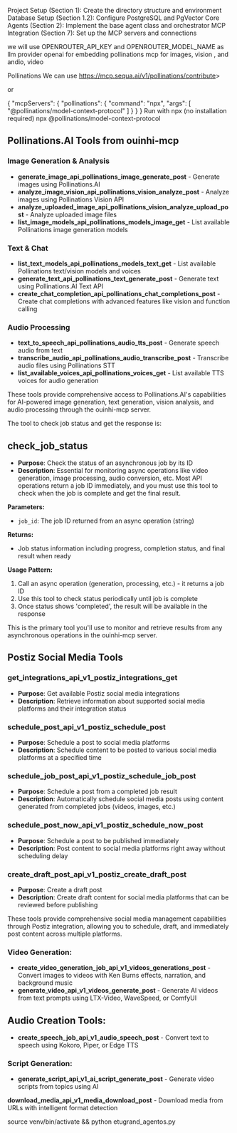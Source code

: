 Project Setup (Section 1): Create the directory structure and environment
Database Setup (Section 1.2): Configure PostgreSQL and PgVector
Core Agents (Section 2): Implement the base agent class and orchestrator
MCP Integration (Section 7): Set up the MCP servers and connections

we will use
OPENROUTER_API_KEY and OPENROUTER_MODEL_NAME as llm provider
openai for embedding
pollinations mcp for images, vision , and andio, video

Pollinations
We can use <https://mcp.sequa.ai/v1/pollinations/contribute>>

or

{
  "mcpServers": {
    "pollinations": {
      "command": "npx",
      "args": [
        "@pollinations/model-context-protocol"
      ]
    }
  }
}
Run with npx (no installation required)
npx @pollinations/model-context-protocol

## Pollinations.AI Tools from ouinhi-mcp

### Image Generation & Analysis

- __generate_image_api_pollinations_image_generate_post__ - Generate images using Pollinations.AI
- __analyze_image_vision_api_pollinations_vision_analyze_post__ - Analyze images using Pollinations Vision API
- __analyze_uploaded_image_api_pollinations_vision_analyze_upload_post__ - Analyze uploaded image files
- __list_image_models_api_pollinations_models_image_get__ - List available Pollinations image generation models

### Text & Chat

- __list_text_models_api_pollinations_models_text_get__ - List available Pollinations text/vision models and voices
- __generate_text_api_pollinations_text_generate_post__ - Generate text using Pollinations.AI Text API
- __create_chat_completion_api_pollinations_chat_completions_post__ - Create chat completions with advanced features like vision and function calling

### Audio Processing

- __text_to_speech_api_pollinations_audio_tts_post__ - Generate speech audio from text
- __transcribe_audio_api_pollinations_audio_transcribe_post__ - Transcribe audio files using Pollinations STT
- __list_available_voices_api_pollinations_voices_get__ - List available TTS voices for audio generation

These tools provide comprehensive access to Pollinations.AI's capabilities for AI-powered image generation, text generation, vision analysis, and audio processing through the ouinhi-mcp server.

The tool to check job status and get the response is:

## __check_job_status__

- __Purpose__: Check the status of an asynchronous job by its ID
- __Description__: Essential for monitoring async operations like video generation, image processing, audio conversion, etc. Most API operations return a job ID immediately, and you must use this tool to check when the job is complete and get the final result.

__Parameters:__

- `job_id`: The job ID returned from an async operation (string)

__Returns:__

- Job status information including progress, completion status, and final result when ready

__Usage Pattern:__

1. Call an async operation (generation, processing, etc.) - it returns a job ID
2. Use this tool to check status periodically until job is complete
3. Once status shows 'completed', the result will be available in the response

This is the primary tool you'll use to monitor and retrieve results from any asynchronous operations in the ouinhi-mcp server.

## Postiz Social Media Tools

### __get_integrations_api_v1_postiz_integrations_get__

- __Purpose__: Get available Postiz social media integrations
- __Description__: Retrieve information about supported social media platforms and their integration status

### __schedule_post_api_v1_postiz_schedule_post__

- __Purpose__: Schedule a post to social media platforms
- __Description__: Schedule content to be posted to various social media platforms at a specified time

### __schedule_job_post_api_v1_postiz_schedule_job_post__

- __Purpose__: Schedule a post from a completed job result
- __Description__: Automatically schedule social media posts using content generated from completed jobs (videos, images, etc.)

### __schedule_post_now_api_v1_postiz_schedule_now_post__

- __Purpose__: Schedule a post to be published immediately
- __Description__: Post content to social media platforms right away without scheduling delay

### __create_draft_post_api_v1_postiz_create_draft_post__

- __Purpose__: Create a draft post
- __Description__: Create draft content for social media platforms that can be reviewed before publishing

These tools provide comprehensive social media management capabilities through Postiz integration, allowing you to schedule, draft, and immediately post content across multiple platforms.

### __Video Generation:__

- __create_video_generation_job_api_v1_videos_generations_post__ - Convert images to videos with Ken Burns effects, narration, and background music
- __generate_video_api_v1_videos_generate_post__ - Generate AI videos from text prompts using LTX-Video, WaveSpeed, or ComfyUI

## __Audio Creation Tools:__

- __create_speech_job_api_v1_audio_speech_post__ - Convert text to speech using Kokoro, Piper, or Edge TTS

### __Script Generation:__

- __generate_script_api_v1_ai_script_generate_post__ - Generate video scripts from topics using AI

__download_media_api_v1_media_download_post__ - Download media from URLs with intelligent format detection

source venv/bin/activate && python etugrand_agentos.py

